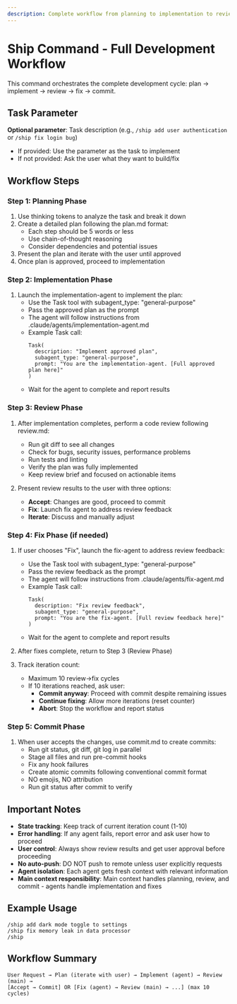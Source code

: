 ```yaml
---
description: Complete workflow from planning to implementation to review to commit
---
```


# Ship Command - Full Development Workflow

This command orchestrates the complete development cycle: plan → implement → review → fix → commit.

## Task Parameter

**Optional parameter**: Task description (e.g., `/ship add user authentication` or `/ship fix login bug`)
- If provided: Use the parameter as the task to implement
- If not provided: Ask the user what they want to build/fix

## Workflow Steps

### Step 1: Planning Phase

1. Use thinking tokens to analyze the task and break it down
2. Create a detailed plan following the plan.md format:
   - Each step should be 5 words or less
   - Use chain-of-thought reasoning
   - Consider dependencies and potential issues
3. Present the plan and iterate with the user until approved
4. Once plan is approved, proceed to implementation

### Step 2: Implementation Phase

1. Launch the implementation-agent to implement the plan:
   - Use the Task tool with subagent_type: "general-purpose"
   - Pass the approved plan as the prompt
   - The agent will follow instructions from .claude/agents/implementation-agent.md
   - Example Task call:
     ```
     Task(
       description: "Implement approved plan",
       subagent_type: "general-purpose",
       prompt: "You are the implementation-agent. [Full approved plan here]"
     )
     ```
   - Wait for the agent to complete and report results

### Step 3: Review Phase

1. After implementation completes, perform a code review following review.md:
   - Run git diff to see all changes
   - Check for bugs, security issues, performance problems
   - Run tests and linting
   - Verify the plan was fully implemented
   - Keep review brief and focused on actionable items

2. Present review results to the user with three options:
   - **Accept**: Changes are good, proceed to commit
   - **Fix**: Launch fix agent to address review feedback
   - **Iterate**: Discuss and manually adjust

### Step 4: Fix Phase (if needed)

1. If user chooses "Fix", launch the fix-agent to address review feedback:
   - Use the Task tool with subagent_type: "general-purpose"
   - Pass the review feedback as the prompt
   - The agent will follow instructions from .claude/agents/fix-agent.md
   - Example Task call:
     ```
     Task(
       description: "Fix review feedback",
       subagent_type: "general-purpose",
       prompt: "You are the fix-agent. [Full review feedback here]"
     )
     ```
   - Wait for the agent to complete and report results

2. After fixes complete, return to Step 3 (Review Phase)

3. Track iteration count:
   - Maximum 10 review→fix cycles
   - If 10 iterations reached, ask user:
     - **Commit anyway**: Proceed with commit despite remaining issues
     - **Continue fixing**: Allow more iterations (reset counter)
     - **Abort**: Stop the workflow and report status

### Step 5: Commit Phase

1. When user accepts the changes, use commit.md to create commits:
   - Run git status, git diff, git log in parallel
   - Stage all files and run pre-commit hooks
   - Fix any hook failures
   - Create atomic commits following conventional commit format
   - NO emojis, NO attribution
   - Run git status after commit to verify

## Important Notes

- **State tracking**: Keep track of current iteration count (1-10)
- **Error handling**: If any agent fails, report error and ask user how to proceed
- **User control**: Always show review results and get user approval before proceeding
- **No auto-push**: DO NOT push to remote unless user explicitly requests
- **Agent isolation**: Each agent gets fresh context with relevant information
- **Main context responsibility**: Main context handles planning, review, and commit - agents handle implementation and fixes

## Example Usage

```
/ship add dark mode toggle to settings
/ship fix memory leak in data processor
/ship
```

## Workflow Summary

```
User Request → Plan (iterate with user) → Implement (agent) → Review (main) →
[Accept → Commit] OR [Fix (agent) → Review (main) → ...] (max 10 cycles)
```
